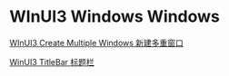 # WInUI3 Windows Windows

[WInUI3 Create Multiple Windows 新建多重窗口](WInUI3%20Windows%20Windows%2049d32fde280d4aa78c6dbe0a01da0bf9/WInUI3%20Create%20Multiple%20Windows%20%E6%96%B0%E5%BB%BA%E5%A4%9A%E9%87%8D%E7%AA%97%E5%8F%A3%20d5b1c3bf17b54fc0a2275873bc672eba.md) 

[WinUI3 TitleBar 标题栏](WInUI3%20Windows%20Windows%2049d32fde280d4aa78c6dbe0a01da0bf9/WinUI3%20TitleBar%20%E6%A0%87%E9%A2%98%E6%A0%8F%203a9ee72d6d3c463d90d18f9331c7ccf0.md)
